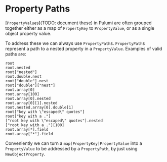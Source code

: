 # Property Paths

[`PropertyValue`s](TODO: document these) in Pulumi are often grouped together either as a map of `PropertyKey` to `PropertyValue`, or as a single object property value.

To address these we can always use `PropertyPath`s.  `PropertyPath`s represent a path to a nested property in a `PropertyValue`.  Examples of valid paths are:

```
root
root.nested
root["nested"]
root.double.nest
root["double"].nest
root["double"]["nest"]
root.array[0]
root.array[100]
root.array[0].nested
root.array[0][1].nested
root.nested.array[0].double[1]
root["key with \"escaped\" quotes"]
root["key with a ."]
["root key with \"escaped\" quotes"].nested
["root key with a ."][100]
root.array[*].field
root.array["*"].field
```

Conveniently we can turn a `map[PropertyKey]PropertyValue` into a `PropertyValue` to be addressed by a `PropertyPath`, by just using `NewObjectProperty`.
